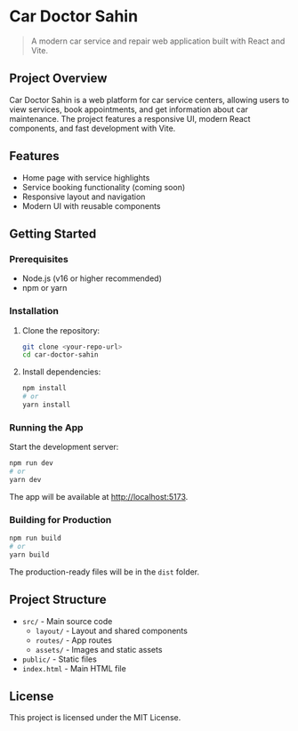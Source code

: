 # Car Doctor Sahin

> A modern car service and repair web application built with React and Vite.

## Project Overview

Car Doctor Sahin is a web platform for car service centers, allowing users to view services, book appointments, and get information about car maintenance. The project features a responsive UI, modern React components, and fast development with Vite.

## Features
- Home page with service highlights
- Service booking functionality (coming soon)   
- Responsive layout and navigation
- Modern UI with reusable components

## Getting Started

### Prerequisites
- Node.js (v16 or higher recommended)
- npm or yarn

### Installation
1. Clone the repository:
	```bash
	git clone <your-repo-url>
	cd car-doctor-sahin
	```
2. Install dependencies:
	```bash
	npm install
	# or
	yarn install
	```

### Running the App
Start the development server:
```bash
npm run dev
# or
yarn dev
```
The app will be available at [http://localhost:5173](http://localhost:5173).

### Building for Production
```bash
npm run build
# or
yarn build
```
The production-ready files will be in the `dist` folder.

## Project Structure

- `src/` - Main source code
  - `layout/` - Layout and shared components
  - `routes/` - App routes
  - `assets/` - Images and static assets
- `public/` - Static files
- `index.html` - Main HTML file

## License

This project is licensed under the MIT License.
